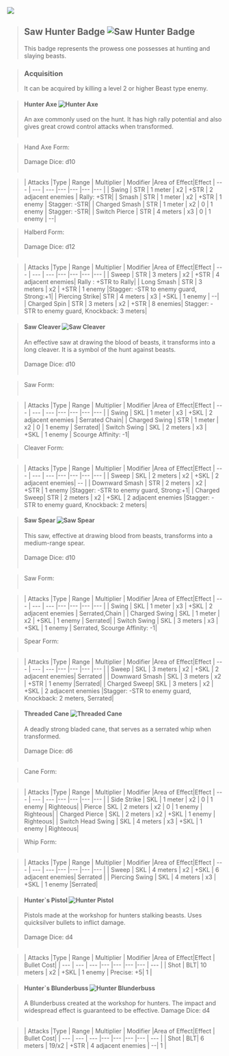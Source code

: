 <link rel="stylesheet" href="../assets/css/weaponspage.css">
<a id= "logo" href="https://fellipepombo.github.io/BloodandBeastsTTRPG/">
  <img src="../assets/images/logo.png">
</a>


>## Saw Hunter Badge ![Saw Hunter Badge](../assets/images/weapons/badges/sawhunter.png)
>This badge represents the prowess one possesses at hunting and slaying beasts.

>### Acquisition
>It can be acquired by killing a level 2 or higher Beast type enemy.

>#### Hunter Axe ![Hunter Axe](../assets/images/weapons/sawhunter/hunteraxe.png)
>An axe commonly used on the hunt. It has high rally potential and also gives great crowd control attacks when transformed.<br><br>

>Hand Axe Form: <br><br>
Damage Dice: d10  <br><br>

>| Attacks |Type  | Range | Multiplier | Modifier |Area of Effect|Effect
| --- | --- | --- |--- |--- |--- |--- |
| Swing | STR | 1 meter | x2 | +STR | 2 adjacent enemies | Rally: +STR|
| Smash | STR | 1 meter | x2 | +STR | 1 enemy | Stagger: -STR|
| Charged Smash | STR | 1 meter | x2 | 0 | 1 enemy | Stagger: -STR|
| Switch Pierce | STR | 4 meters | x3 | 0 | 1 enemy | --|

>Halberd Form: <br><br>
Damage Dice: d12  <br><br>

>| Attacks |Type  | Range | Multiplier | Modifier |Area of Effect|Effect
| --- | --- | --- |--- |--- |--- |--- |
| Sweep | STR | 3 meters | x2 | +STR | 4 adjacent enemies| Rally : +STR to Rally|
| Long Smash | STR | 3 meters | x2 | +STR | 1 enemy |Stagger: -STR to enemy guard, Strong:+1|
| Piercing Strike| STR | 4 meters | x3 | +SKL | 1 enemy | --|
| Charged Spin | STR | 3 meters | x2 | +STR | 8 enemies| Stagger: -STR to enemy guard, Knockback: 3 meters|

>#### Saw Cleaver ![Saw Cleaver](../assets/images/weapons/sawhunter/sawcleaver.png)
>An effective saw at drawing the blood of beasts, it transforms into a long cleaver. It is a symbol of the hunt against beasts.<br><br>
Damage Dice: d10 <br><br>

>Saw Form: <br><br>

>| Attacks |Type  | Range | Multiplier | Modifier |Area of Effect|Effect
| --- | --- | --- |--- |--- |--- |--- |
| Swing | SKL | 1 meter | x3 | +SKL | 2 adjacent enemies | Serrated  Chain|
| Charged Swing | STR | 1 meter | x2 | 0 | 1 enemy | Serrated|
| Switch Swing | SKL | 2 meters | x3 | +SKL | 1 enemy | Scourge Affinity: -1|

>Cleaver Form: <br><br>

>| Attacks |Type  | Range | Multiplier | Modifier |Area of Effect|Effect
| --- | --- | --- |--- |--- |--- |--- |
| Sweep | SKL | 2 meters | x2 | +SKL | 2 adjacent enemies| -- |
| Downward Smash | STR | 2 meters | x2 | +STR | 1 enemy |Stagger: -STR to enemy guard, Strong:+1|
| Charged Sweep| STR | 2 meters | x2 | +SKL | 2 adjacent enemies |Stagger: -STR to enemy guard, Knockback: 2 meters|

>#### Saw Spear ![Saw Spear](../assets/images/weapons/sawhunter/sawspear.png)
>This saw, effective at drawing blood from beasts, transforms into a medium-range spear.<br><br>
Damage Dice: d10 <br><br>

>Saw Form: <br><br>

>| Attacks |Type  | Range | Multiplier | Modifier |Area of Effect|Effect
| --- | --- | --- |--- |--- |--- |--- |
| Swing | SKL | 1 meter | x3 | +SKL | 2 adjacent enemies | Serrated,Chain |
| Charged Swing | SKL | 1 meter | x2 | +SKL | 1 enemy | Serrated|
| Switch Swing | SKL | 3 meters | x3 | +SKL | 1 enemy | Serrated, Scourge Affinity: -1|

>Spear Form: <br><br>

>| Attacks |Type  | Range | Multiplier | Modifier |Area of Effect|Effect
| --- | --- | --- |--- |--- |--- |--- |
| Sweep | SKL | 3 meters | x2 | +SKL | 2 adjacent enemies| Serrated |
| Downward Smash | SKL | 3 meters | x2 | +STR | 1 enemy |Serrated|
| Charged Sweep| SKL | 3 meters | x2 | +SKL | 2 adjacent enemies |Stagger: -STR to enemy guard, Knockback: 2 meters, Serrated|


>#### Threaded Cane ![Threaded Cane](../assets/images/weapons/sawhunter/threadedcane.png)
>A deadly strong bladed cane, that serves as a serrated whip when transformed. <br><br>
Damage Dice: d6 <br><br>

>Cane Form: <br><br>

>| Attacks |Type  | Range | Multiplier | Modifier |Area of Effect|Effect
| --- | --- | --- |--- |--- |--- |--- |
| Side Strike | SKL | 1 meter | x2 | 0 | 1 enemy | Righteous|
| Pierce | SKL | 2 meters | x2 | 0 | 1 enemy | Righteous|
| Charged Pierce | SKL | 2 meters | x2 | +SKL | 1 enemy | Righteous|
| Switch Head Swing | SKL | 4 meters | x3 | +SKL | 1 enemy | Righteous|

>Whip Form: <br><br>

>| Attacks |Type  | Range | Multiplier | Modifier |Area of Effect|Effect
| --- | --- | --- |--- |--- |--- |--- |
| Sweep | SKL | 4 meters | x2 | +SKL | 6 adjacent enemies| Serrated |
| Piercing Swing | SKL | 4 meters | x3 | +SKL | 1 enemy |Serrated|



>#### Hunter`s Pistol ![Hunter Pistol](../assets/images/weapons/sawhunter/hunterpistol.png)
>Pistols made at the workshop for hunters stalking beasts. Uses quicksilver bullets to inflict damage. <br><br>
Damage Dice: d4  <br><br>


>| Attacks |Type  | Range | Multiplier | Modifier |Area of Effect|Effect | Bullet Cost|
| --- | --- | --- |--- |--- |--- |--- | --- |
| Shot | BLT| 10 meters | x2 | +SKL | 1 enemy | Precise: +5| 1 |



>#### Hunter`s Blunderbuss ![Hunter Blunderbuss](../assets/images/weapons/sawhunter/hunterblunderbuss.png)
> A Blunderbuss created at the workshop for hunters. The impact and widespread effect is guaranteed to be effective.
Damage Dice: d4  <br><br>

>| Attacks |Type  | Range | Multiplier | Modifier |Area of Effect|Effect | Bullet Cost|
| --- | --- | --- |--- |--- |--- |--- | --- |
| Shot | BLT| 6 meters | 19/x2 | +STR | 4 adjacent enemies | --| 1 |
